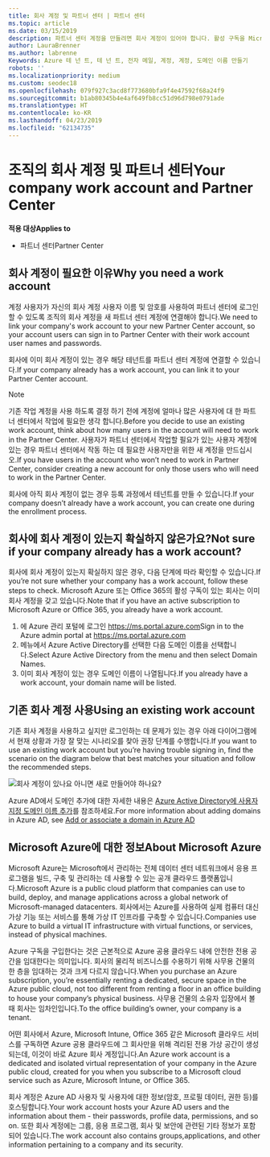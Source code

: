 ```yaml
---
title: 회사 계정 및 파트너 센터 | 파트너 센터
ms.topic: article
ms.date: 03/15/2019
description: 파트너 센터 계정을 만들려면 회사 계정이 있어야 합니다. 활성 구독을 Microsoft Azure 또는 Office 365가 이미 있는 경우 작업 계정입니다.
author: LauraBrenner
ms.author: labrenne
Keywords: Azure 테 넌 트, 테 넌 트, 전자 메일, 계정, 계정, 도메인 이름 만들기
robots: ''
ms.localizationpriority: medium
ms.custom: seodec18
ms.openlocfilehash: 079f927c3acd8f773680bfa9f4e47592f68a24f9
ms.sourcegitcommit: b1ab80345b4e4af649fb8cc51d96d798e0791ade
ms.translationtype: HT
ms.contentlocale: ko-KR
ms.lasthandoff: 04/23/2019
ms.locfileid: "62134735"
---
```

# <a name="your-company-work-account-and-partner-center"></a><span data-ttu-id="28521-105">조직의 회사 계정 및 파트너 센터</span><span class="sxs-lookup"><span data-stu-id="28521-105">Your company work account and Partner Center</span></span>  

<span data-ttu-id="28521-106">**적용 대상**</span><span class="sxs-lookup"><span data-stu-id="28521-106">**Applies to**</span></span>

-  <span data-ttu-id="28521-107">파트너 센터</span><span class="sxs-lookup"><span data-stu-id="28521-107">Partner Center</span></span>

## <a name="why-you-need-a-work-account"></a><span data-ttu-id="28521-108">회사 계정이 필요한 이유</span><span class="sxs-lookup"><span data-stu-id="28521-108">Why you need a work account</span></span>

<span data-ttu-id="28521-109">계정 사용자가 자신의 회사 계정 사용자 이름 및 암호를 사용하여 파트너 센터에 로그인할 수 있도록 조직의 회사 계정을 새 파트너 센터 계정에 연결해야 합니다.</span><span class="sxs-lookup"><span data-stu-id="28521-109">We need to link your company's work account to your new Partner Center account, so your account users can sign in to Partner Center with their work account user names and passwords.</span></span>

<span data-ttu-id="28521-110">회사에 이미 회사 계정이 있는 경우 해당 테넌트를 파트너 센터 계정에 연결할 수 있습니다.</span><span class="sxs-lookup"><span data-stu-id="28521-110">If your company already has a work account, you can link it to your Partner Center account.</span></span> 

> [!NOTE]  
>  <span data-ttu-id="28521-111">기존 작업 계정을 사용 하도록 결정 하기 전에 계정에 얼마나 많은 사용자에 대 한 파트너 센터에서 작업에 필요한 생각 합니다.</span><span class="sxs-lookup"><span data-stu-id="28521-111">Before you decide to use an existing work account, think about how many users in the account will need to work in the Partner Center.</span></span> <span data-ttu-id="28521-112">사용자가 파트너 센터에서 작업할 필요가 있는 사용자 계정에 있는 경우 파트너 센터에서 작동 하는 데 필요한 사용자만을 위한 새 계정을 만드십시오.</span><span class="sxs-lookup"><span data-stu-id="28521-112">If you have users in the account who won’t need to work in Partner Center, consider creating a new account for only those users who will need to work in the Partner Center.</span></span>

<span data-ttu-id="28521-113">회사에 아직 회사 계정이 없는 경우 등록 과정에서 테넌트를 만들 수 있습니다.</span><span class="sxs-lookup"><span data-stu-id="28521-113">If your company doesn’t already have a work account, you can create one during the enrollment process.</span></span> 

## <a name="not-sure-if-your-company-already-has-a-work-account"></a><span data-ttu-id="28521-114">회사에 회사 계정이 있는지 확실하지 않은가요?</span><span class="sxs-lookup"><span data-stu-id="28521-114">Not sure if your company already has a work account?</span></span>

<span data-ttu-id="28521-115">회사에 회사 계정이 있는지 확실하지 않은 경우, 다음 단계에 따라 확인할 수 있습니다.</span><span class="sxs-lookup"><span data-stu-id="28521-115">If you’re not sure whether your company has a work account, follow these steps to check.</span></span> <span data-ttu-id="28521-116">Microsoft Azure 또는 Office 365의 활성 구독이 있는 회사는 이미 회사 계정을 갖고 있습니다.</span><span class="sxs-lookup"><span data-stu-id="28521-116">Note that if you have an active subscription to Microsoft Azure or Office 365, you already have a work account.</span></span>
1.  <span data-ttu-id="28521-117">에 Azure 관리 포털에 로그인 https://ms.portal.azure.com</span><span class="sxs-lookup"><span data-stu-id="28521-117">Sign in to the Azure admin portal at https://ms.portal.azure.com</span></span>
2.  <span data-ttu-id="28521-118">메뉴에서 Azure Active Directory를 선택한 다음 도메인 이름을 선택합니다.</span><span class="sxs-lookup"><span data-stu-id="28521-118">Select Azure Active Directory from the menu and then select Domain Names.</span></span>
3.  <span data-ttu-id="28521-119">이미 회사 계정이 있는 경우 도메인 이름이 나열됩니다.</span><span class="sxs-lookup"><span data-stu-id="28521-119">If you already have a work account, your domain name will be listed.</span></span>

## <a name="using-an-existing-work-account"></a><span data-ttu-id="28521-120">기존 회사 계정 사용</span><span class="sxs-lookup"><span data-stu-id="28521-120">Using an existing work account</span></span>

<span data-ttu-id="28521-121">기존 회사 계정을 사용하고 싶지만 로그인하는 데 문제가 있는 경우 아래 다이어그램에서 현재 상황과 가장 잘 맞는 시나리오를 찾아 권장 단계를 수행합니다.</span><span class="sxs-lookup"><span data-stu-id="28521-121">If you want to use an existing work account but you’re having trouble signing in, find the scenario on the diagram below that best matches your situation and follow the recommended steps.</span></span> 

![회사 계정이 있나요 아니면 새로 만들어야 하나요?](images/onboardingAADFlow.png)

<span data-ttu-id="28521-123">Azure AD에서 도메인 추가에 대한 자세한 내용은 [Azure Active Directory에 사용자 지정 도메인 이름 추가](https://docs.microsoft.com/azure/active-directory/active-directory-add-domain)를 참조하세요.</span><span class="sxs-lookup"><span data-stu-id="28521-123">For more information about adding domains in Azure AD, see [Add or associate a domain in Azure AD](https://docs.microsoft.com/azure/active-directory/active-directory-add-domain)</span></span>

## <a name="about-microsoft-azure"></a><span data-ttu-id="28521-124">Microsoft Azure에 대한 정보</span><span class="sxs-lookup"><span data-stu-id="28521-124">About Microsoft Azure</span></span>

<span data-ttu-id="28521-125">Microsoft Azure는 Microsoft에서 관리하는 전체 데이터 센터 네트워크에서 응용 프로그램을 빌드, 구축 및 관리하는 데 사용할 수 있는 공개 클라우드 플랫폼입니다.</span><span class="sxs-lookup"><span data-stu-id="28521-125">Microsoft Azure is a public cloud platform that companies can use to build, deploy, and manage applications across a global network of Microsoft-managed datacenters.</span></span> <span data-ttu-id="28521-126">회사에서는 Azure를 사용하여 실제 컴퓨터 대신 가상 기능 또는 서비스를 통해 가상 IT 인프라를 구축할 수 있습니다.</span><span class="sxs-lookup"><span data-stu-id="28521-126">Companies use Azure to build a virtual IT infrastructure with virtual functions, or services, instead of physical machines.</span></span> 

<span data-ttu-id="28521-127">Azure 구독을 구입한다는 것은 근본적으로 Azure 공용 클라우드 내에 안전한 전용 공간을 임대한다는 의미입니다. 회사의 물리적 비즈니스를 수용하기 위해 사무용 건물의 한 층을 임대하는 것과 크게 다르지 않습니다.</span><span class="sxs-lookup"><span data-stu-id="28521-127">When you purchase an Azure subscription, you’re essentially renting a dedicated, secure space in the Azure public cloud, not too different from renting a floor in an office building to house your company’s physical business.</span></span> <span data-ttu-id="28521-128">사무용 건물의 소유자 입장에서 볼 때 회사는 임차인입니다.</span><span class="sxs-lookup"><span data-stu-id="28521-128">To the office building’s owner, your company is a tenant.</span></span> 

<span data-ttu-id="28521-129">어떤 회사에서 Azure, Microsoft Intune, Office 365 같은 Microsoft 클라우드 서비스를 구독하면 Azure 공용 클라우드에 그 회사만을 위해 격리된 전용 가상 공간이 생성되는데, 이것이 바로 Azure 회사 계정입니다.</span><span class="sxs-lookup"><span data-stu-id="28521-129">An Azure work account is a dedicated and isolated virtual representation of your company in the Azure public cloud, created for you when you subscribe to a Microsoft cloud service such as Azure, Microsoft Intune, or Office 365.</span></span> 

<span data-ttu-id="28521-130">회사 계정은 Azure AD 사용자 및 사용자에 대한 정보(암호, 프로필 데이터, 권한 등)를 호스팅합니다.</span><span class="sxs-lookup"><span data-stu-id="28521-130">Your work account hosts your Azure AD users and the information about them - their passwords, profile data, permissions, and so on.</span></span> <span data-ttu-id="28521-131">또한 회사 계정에는 그룹, 응용 프로그램, 회사 및 보안에 관련된 기타 정보가 포함되어 있습니다.</span><span class="sxs-lookup"><span data-stu-id="28521-131">The work account also contains groups,applications, and other information pertaining to a company and its security.</span></span> 
